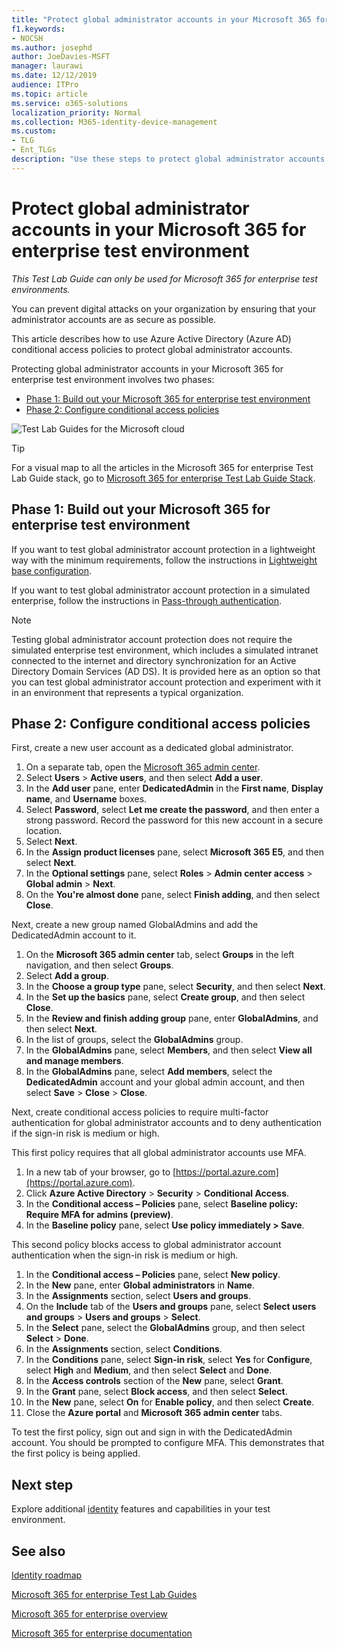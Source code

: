 ```yaml
---
title: "Protect global administrator accounts in your Microsoft 365 for enterprise test environment"
f1.keywords:
- NOCSH
ms.author: josephd
author: JoeDavies-MSFT
manager: laurawi
ms.date: 12/12/2019
audience: ITPro
ms.topic: article
ms.service: o365-solutions
localization_priority: Normal
ms.collection: M365-identity-device-management
ms.custom: 
- TLG
- Ent_TLGs
description: "Use these steps to protect global administrator accounts in your Microsoft 365 for enterprise test environment."
---
```


# Protect global administrator accounts in your Microsoft 365 for enterprise test environment

*This Test Lab Guide can only be used for Microsoft 365 for enterprise test environments.*

You can prevent digital attacks on your organization by ensuring that your administrator accounts are as secure as possible. 

This article describes how to use Azure Active Directory (Azure AD) conditional access policies to protect global administrator accounts.

Protecting global administrator accounts in your Microsoft 365 for enterprise test environment involves two phases:
- [Phase 1: Build out your Microsoft 365 for enterprise test environment](#phase-1-build-out-your-microsoft-365-for-enterprise-test-environment)
- [Phase 2: Configure conditional access policies](#phase-2-configure-conditional-access-policies)

![Test Lab Guides for the Microsoft cloud](../media/m365-enterprise-test-lab-guides/cloud-tlg-icon.png) 
    
> [!TIP]
> For a visual map to all the articles in the Microsoft 365 for enterprise Test Lab Guide stack, go to [Microsoft 365 for enterprise Test Lab Guide Stack](../downloads/Microsoft365EnterpriseTLGStack.pdf).

## Phase 1: Build out your Microsoft 365 for enterprise test environment

If you want to test global administrator account protection in a lightweight way with the minimum requirements, follow the instructions in [Lightweight base configuration](lightweight-base-configuration-microsoft-365-enterprise.md).
  
If you want to test global administrator account protection in a simulated enterprise, follow the instructions in [Pass-through authentication](pass-through-auth-m365-ent-test-environment.md).
  
> [!NOTE]
> Testing global administrator account protection does not require the simulated enterprise test environment, which includes a simulated intranet connected to the internet and directory synchronization for an Active Directory Domain Services (AD DS). It is provided here as an option so that you can test global administrator account protection and experiment with it in an environment that represents a typical organization. 
  
## Phase 2: Configure conditional access policies

First, create a new user account as a dedicated global administrator.

1. On a separate tab, open the [Microsoft 365 admin center](https://admin.microsoft.com/).
2. Select **Users** > **Active users**, and then select **Add a user**.
3. In the **Add user** pane, enter **DedicatedAdmin** in the **First name**, **Display name**, and **Username** boxes.
4. Select **Password**, select **Let me create the password**, and then enter a strong password. Record the password for this new account in a secure location.
5. Select **Next**.
6. In the **Assign product licenses** pane, select **Microsoft 365 E5**, and then select **Next**.
7. In the **Optional settings** pane, select **Roles** > **Admin center access** > **Global admin** > **Next**.
8. On the **You're almost done** pane, select **Finish adding**, and then select **Close**.

Next, create a new group named GlobalAdmins and add the DedicatedAdmin account to it.

1. On the **Microsoft 365 admin center** tab, select **Groups** in the left navigation, and then select **Groups**.
2. Select **Add a group**.
3. In the **Choose a group type** pane, select **Security**, and then select **Next**.
4. In the **Set up the basics** pane, select **Create group**, and then select **Close**.
5. In the **Review and finish adding group** pane, enter **GlobalAdmins**, and then select **Next**.
7. In the list of groups, select the **GlobalAdmins** group.
8. In the **GlobalAdmins** pane, select **Members**, and then select **View all and manage members**.
9. In the **GlobalAdmins** pane, select **Add members**, select the **DedicatedAdmin** account and your global admin account, and then select **Save** > **Close** > **Close**.

Next, create conditional access policies to require multi-factor authentication for global administrator accounts and to deny authentication if the sign-in risk is medium or high.

This first policy requires that all global administrator accounts use MFA.

1. In a new tab of your browser, go to [https://portal.azure.com](https://portal.azure.com).
2. Click **Azure Active Directory** > **Security** > **Conditional Access**.
3. In the **Conditional access – Policies** pane, select **Baseline policy: Require MFA for admins (preview)**.
4. In the **Baseline policy** pane, select **Use policy immediately > Save**.

This second policy blocks access to global administrator account authentication when the sign-in risk is medium or high.

1. In the **Conditional access – Policies** pane, select **New policy**.
2. In the **New** pane, enter **Global administrators** in **Name**.
3. In the **Assignments** section, select **Users and groups**.
4. On the **Include** tab of the **Users and groups** pane, select **Select users and groups** > **Users and groups** > **Select**.
5. In the **Select** pane, select the **GlobalAdmins** group, and then select **Select** > **Done**.
6. In the **Assignments** section, select **Conditions**.
7. In the **Conditions** pane, select **Sign-in risk**, select **Yes** for **Configure**, select **High** and **Medium**, and then select **Select** and **Done**.
8. In the **Access controls** section of the **New** pane, select **Grant**.
9. In the **Grant** pane, select **Block access**, and then select **Select**.
10. In the **New** pane, select **On** for **Enable policy**, and then select **Create**.
11. Close the **Azure portal** and **Microsoft 365 admin center** tabs.

To test the first policy, sign out and sign in with the DedicatedAdmin account. You should be prompted to configure MFA. This demonstrates that the first policy is being applied.

## Next step

Explore additional [identity](m365-enterprise-test-lab-guides.md#identity) features and capabilities in your test environment.

## See also

[Identity roadmap](identity-roadmap-microsoft-365.md)

[Microsoft 365 for enterprise Test Lab Guides](m365-enterprise-test-lab-guides.md)

[Microsoft 365 for enterprise overview](microsoft-365-overview.md)

[Microsoft 365 for enterprise documentation](/microsoft-365-enterprise/)
